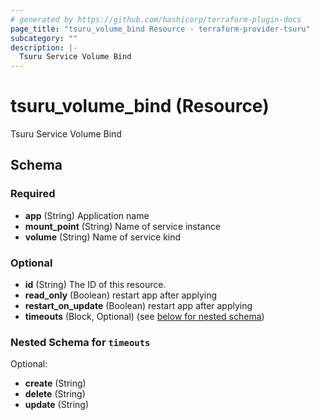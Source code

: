 ```yaml
---
# generated by https://github.com/hashicorp/terraform-plugin-docs
page_title: "tsuru_volume_bind Resource - terraform-provider-tsuru"
subcategory: ""
description: |-
  Tsuru Service Volume Bind
---
```


# tsuru_volume_bind (Resource)

Tsuru Service Volume Bind



<!-- schema generated by tfplugindocs -->
## Schema

### Required

- **app** (String) Application name
- **mount_point** (String) Name of service instance
- **volume** (String) Name of service kind

### Optional

- **id** (String) The ID of this resource.
- **read_only** (Boolean) restart app after applying
- **restart_on_update** (Boolean) restart app after applying
- **timeouts** (Block, Optional) (see [below for nested schema](#nestedblock--timeouts))

<a id="nestedblock--timeouts"></a>
### Nested Schema for `timeouts`

Optional:

- **create** (String)
- **delete** (String)
- **update** (String)


